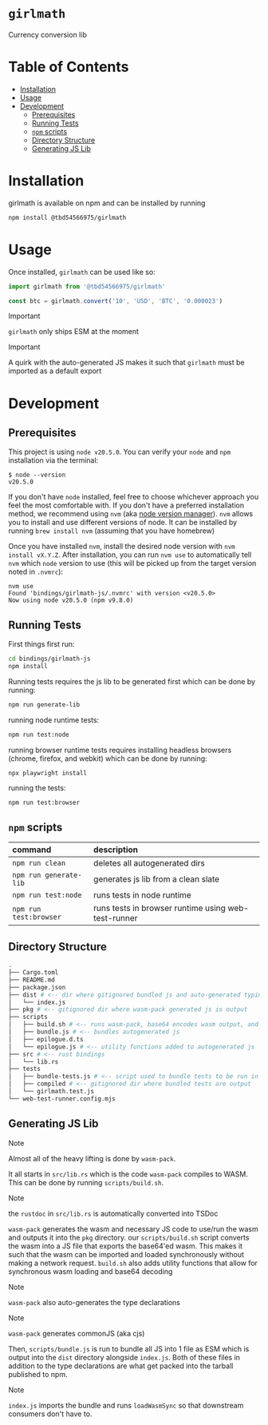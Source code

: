 # `girlmath` <!-- omit in toc -->

Currency conversion lib

# Table of Contents <!-- omit in toc -->

- [Installation](#installation)
- [Usage](#usage)
- [Development](#development)
  - [Prerequisites](#prerequisites)
  - [Running Tests](#running-tests)
  - [`npm` scripts](#npm-scripts)
  - [Directory Structure](#directory-structure)
  - [Generating JS Lib](#generating-js-lib)


# Installation

girlmath is available on npm and can be installed by running

```bash
npm install @tbd54566975/girlmath
```

# Usage

Once installed, `girlmath` can be used like so:

```js
import girlmath from '@tbd54566975/girlmath'

const btc = girlmath.convert('10', 'USD', 'BTC', '0.000023')
```

> [!IMPORTANT]
> `girlmath` only ships ESM at the moment


> [!IMPORTANT]
> A quirk with the auto-generated JS makes it such that `girlmath` must be imported as a default export


# Development

## Prerequisites

This project is using `node v20.5.0`. You can verify your `node` and `npm` installation via the terminal:

```
$ node --version
v20.5.0
```

If you don't have `node` installed, feel free to choose whichever approach you feel the most comfortable with. If you don't have a preferred installation method, we recommend using `nvm` (aka [node version manager](https://github.com/nvm-sh/nvm)). `nvm` allows you to install and use different versions of node. It can be installed by running `brew install nvm` (assuming that you have homebrew)

Once you have installed `nvm`, install the desired node version with `nvm install vX.Y.Z`. After installation, you can run `nvm use` to automatically tell `nvm` which `node` version to use (this will be picked up from the target version noted in `.nvmrc`):

```
nvm use
Found 'bindings/girlmath-js/.nvmrc' with version <v20.5.0>
Now using node v20.5.0 (npm v9.8.0)
```


## Running Tests
First things first run:

```bash
cd bindings/girlmath-js
npm install
```

Running tests requires the js lib to be generated first which can be done by running:

```bash
npm run generate-lib
```

running node runtime tests:

```bash
npm run test:node
```

running browser runtime tests requires installing headless browsers (chrome, firefox, and webkit) which can be done by running:

```
npx playwright install
```

running the tests:

```bash
npm run test:browser
```


## `npm` scripts

| command                | description                                         |
| :--------------------- | :-------------------------------------------------- |
| `npm run clean`        | deletes all autogenerated dirs                      |
| `npm run generate-lib` | generates js lib from a clean slate                 |
| `npm run test:node`    | runs tests in node runtime                          |
| `npm run test:browser` | runs tests in browser runtime using web-test-runner |

## Directory Structure
```bash
.
├── Cargo.toml
├── README.md
├── package.json
├── dist # <-- dir where gitignored bundled js and auto-generated typings are output
│   └── index.js
├── pkg # <-- gitignored dir where wasm-pack generated js is output
├── scripts
│   ├── build.sh # <-- runs wasm-pack, base64 encodes wasm output, and adds utility functions to autogenerated js
│   ├── bundle.js # <-- bundles autogenerated js 
│   ├── epilogue.d.ts
│   └── epilogue.js # <-- utility functions added to autogenerated js
├── src # <-- rust bindings
│   └── lib.rs
├── tests
│   ├── bundle-tests.js # <-- script used to bundle tests to be run in the browser
│   ├── compiled # <-- gitignored dir where bundled tests are output
│   └── girlmath.test.js
└── web-test-runner.config.mjs
```

## Generating JS Lib
> [!NOTE]
> Almost all of the heavy lifting is done by `wasm-pack`. 

It all starts in `src/lib.rs` which is the code `wasm-pack` compiles to WASM. This can be done by running `scripts/build.sh`.

> [!NOTE]
> the `rustdoc` in `src/lib.rs` is automatically converted into TSDoc

`wasm-pack` generates the wasm and necessary JS code to use/run the wasm and outputs it into the `pkg` directory. our `scripts/build.sh` script converts the wasm into a JS file that exports the base64'ed wasm. This makes it such that the wasm can be imported and loaded synchronously without making a network request. `build.sh` also adds utility functions that allow for synchronous wasm loading and base64 decoding

> [!NOTE]
> `wasm-pack` also auto-generates the type declarations 

> [!NOTE]
> `wasm-pack` generates commonJS (aka cjs)

Then, `scripts/bundle.js` is run to bundle all JS into 1 file as ESM which is output into the `dist` directory alongside `index.js`. Both of these files in addition to the type declarations are what get packed into the tarball published to npm. 

> [!NOTE]
> `index.js` imports the bundle and runs `loadWasmSync` so that downstream consumers don't have to. 